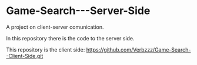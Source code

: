 # Game-Search---Server-Side

A project on client-server comunication.

In this repository there is the code to the server side.

This repository is the client side:
https://github.com/Verbzzz/Game-Search--Client-Side.git
